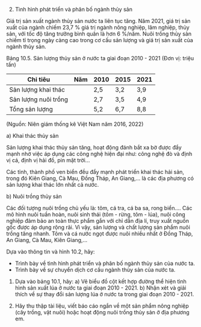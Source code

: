 2. Tình hình phát triển và phân bố ngành thủy sản

Giá trị sản xuất ngành thủy sản nước ta liên tục tăng. Năm 2021, giá trị sản xuất của ngành chiếm 23,7 % giá trị ngành nông nghiệp, lâm nghiệp, thủy sản, với tốc độ tăng trưởng bình quân là hơn 6 %/năm. Nuôi trồng thủy sản chiếm tỉ trọng ngày càng cao trong cơ cấu sản lượng và giá trị sản xuất của ngành thủy sản.

Bảng 10.5. Sản lượng thủy sản ở nước ta giai đoạn 2010 - 2021
(Đơn vị: triệu tấn)

Chỉ tiêu | Năm | 2010 | 2015 | 2021
--- | --- | --- | --- | ---
Sản lượng khai thác | | 2,5 | 3,2 | 3,9
Sản lượng nuôi trồng | | 2,7 | 3,5 | 4,9
Tổng sản lượng | | 5,2 | 6,7 | 8,8

(Nguồn: Niên giám thống kê Việt Nam năm 2016, 2022)

a) Khai thác thủy sản

Sản lượng khai thác thủy sản tăng, hoạt động đánh bắt xa bờ được đẩy mạnh nhờ việc áp dụng các công nghệ hiện đại như: công nghệ đò và định vị cá, định vị hải đồ, pin mặt trời...

Các tỉnh, thành phố ven biển đều đẩy mạnh phát triển khai thác hải sản, trong đó Kiên Giang, Cà Mau, Đồng Tháp, An Giang,... là các địa phương có sản lượng khai thác lớn nhất cả nước.

b) Nuôi trồng thủy sản

Các đối tượng nuôi trồng chủ yếu là: tôm, cá tra, cá ba sa, rong biển.... Các mô hình nuôi tuần hoàn, nuôi sinh thái (tôm - rừng, tôm - lúa), nuôi công nghiệp đảm bảo an toàn thực phẩm gắn với chỉ dẫn địa lí, truy xuất nguồn gốc được áp dụng rộng rãi. Vì vậy, sản lượng và chất lượng sản phẩm nuôi trồng tăng nhanh. Tôm và cá nước ngọt được nuôi nhiều nhất ở Đồng Tháp, An Giang, Cà Mau, Kiên Giang,...

Dựa vào thông tin và hình 10.2, hãy:
- Trình bày về tình hình phát triển và phân bố ngành thủy sản của nước ta.
- Trình bày về sự chuyển dịch cơ cấu ngành thủy sản của nước ta.

1. Dựa vào bảng 10.1, hãy:
a) Vẽ biểu đồ cột kết hợp đường thể hiện tình hình sản xuất lúa ở nước ta giai đoạn 2010 - 2021.
b) Nhận xét và giải thích về sự thay đổi sản lượng lúa ở nước ta trong giai đoạn 2010 - 2021.

2. Hãy thu thập tài liệu, viết báo cáo ngắn về một sản phẩm nông nghiệp (cây trồng, vật nuôi) hoặc hoạt động nuôi trồng thủy sản ở địa phương em.